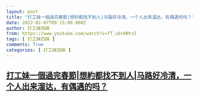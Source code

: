 ```yaml
---
layout: post
title: "打工妹一個過完春節|想約都找不到人|马路好冷清，一个人出来溜达，有偶遇的吗？"
date: 2022-02-07T09:15:00.000Z
author: 打工妹四妹
from: https://www.youtube.com/watch?v=fT_ubrbNtvI
tags: [ 打工妹四妹 ]
comments: True
categories: [ 打工妹四妹 ]
---
```

<!--1644225300000-->
[打工妹一個過完春節|想約都找不到人|马路好冷清，一个人出来溜达，有偶遇的吗？](https://www.youtube.com/watch?v=fT_ubrbNtvI)
------

<div>

</div>
